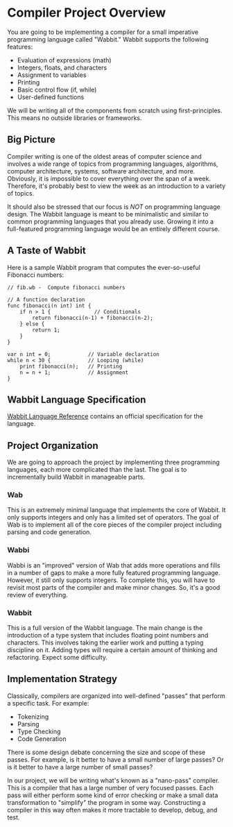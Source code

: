 # Compiler Project Overview

You are going to be implementing a compiler for a small imperative programming
language called "Wabbit."  Wabbit supports the following features:

- Evaluation of expressions (math)
- Integers, floats, and characters
- Assignment to variables
- Printing
- Basic control flow (if, while)
- User-defined functions

We will be writing all of the components from scratch using first-principles.
This means no outside libraries or frameworks.

## Big Picture

Compiler writing is one of the oldest areas of computer science and
involves a wide range of topics from programming languages,
algorithms, computer architecture, systems, software architecture, and
more.  Obviously, it is impossible to cover everything over the span
of a week.   Therefore, it's probably best to view the week as an
introduction to a variety of topics.

It should also be stressed that our focus is *NOT* on programming
language design.  The Wabbit language is meant to be minimalistic and
similar to common programming languages that you already use.
Growing it into a full-featured programming language would be an
entirely different course.

## A Taste of Wabbit

Here is a sample Wabbit program that computes the ever-so-useful
Fibonacci numbers:

```
// fib.wb -  Compute fibonacci numbers

// A function declaration
func fibonacci(n int) int {
    if n > 1 {              // Conditionals
        return fibonacci(n-1) + fibonacci(n-2);
    } else {
        return 1;
    }
}

var n int = 0;            // Variable declaration
while n < 30 {            // Looping (while)
    print fibonacci(n);   // Printing
    n = n + 1;            // Assignment
}
```

## Wabbit Language Specification

[Wabbit Language Reference](Wabbit-Specification.md) contains an official specification for the language.

## Project Organization

We are going to approach the project by implementing three programming languages, each
more complicated than the last.   The goal is to incrementally build Wabbit in manageable
parts.   

### Wab

This is an extremely minimal language that implements the core of Wabbit. It
only supports integers and only has a limited set of operators.  The goal of
Wab is to implement all of the core pieces of the compiler project including
parsing and code generation.

### Wabbi

Wabbi is an "improved" version of Wab that adds more operations and fills
in a number of gaps to make a more fully featured programming language.  However,
it still only supports integers.   To complete this, you will have to revisit
most parts of the compiler and make minor changes.   So, it's a good
review of everything.

### Wabbit

This is a full version of the Wabbit language.  The main change is the
introduction of a type system that includes floating point numbers and
characters.  This involves taking the earlier work and putting a
typing discipline on it.     Adding types will require a certain
amount of thinking and refactoring. Expect some difficulty. 

## Implementation Strategy

Classically, compilers are organized into well-defined "passes" that perform a
specific task.  For example:

- Tokenizing
- Parsing
- Type Checking
- Code Generation

There is some design debate concerning the size and scope of these passes.
For example, is it better to have a small number of large passes?
Or is it better to have a large number of small passes?

In our project, we will be writing what's known as a "nano-pass"
compiler.  This is a compiler that has a large number of very focused
passes.  Each pass will either perform some kind of error checking or
make a small data transformation to "simplify" the program in some
way.  Constructing a compiler in this way often makes it more
tractable to develop, debug, and test.
